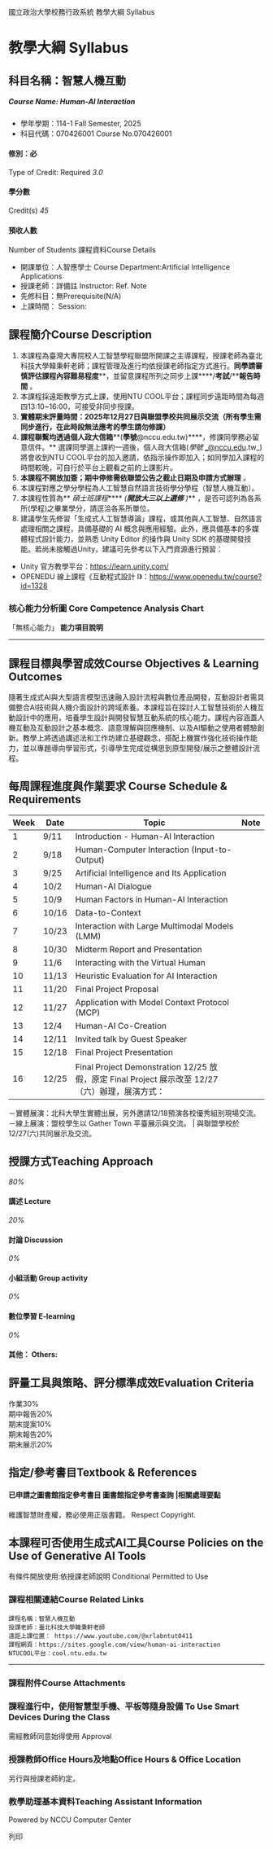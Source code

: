 國立政治大學校務行政系統 教學大綱 Syllabus
# 教學大綱 Syllabus
##  科目名稱：智慧人機互動
#####  Course Name: Human-AI Interaction
  * 學年學期：114-1 Fall Semester, 2025 
  * 科目代碼：070426001 Course No.070426001


#### 修別：必
Type of Credit: Required 
_3.0_
#### 學分數
Credit(s)
_45_
#### 預收人數
Number of Students
課程資料Course Details
  * 開課單位：人智應學士 Course Department:Artificial Intelligence Applications 
  * 授課老師：詳備註 Instructor: Ref. Note 
  * 先修科目：無Prerequisite(N/A)
  * 上課時間： Session: 


##  課程簡介Course Description
  1. 本課程為臺灣大專院校人工智慧學程聯盟所開課之主導課程，授課老師為臺北科技大學韓秉軒老師；課程管理及進行均依授課老師指定方式進行。**同學請審慎評估課程內容難易程度****，並留意課程所列之同步上課****/****考試****/****報告時間** 。
  2. 本課程採遠距教學方式上課，使用NTU COOL平台；課程同步遠距時間為每週四13:10~16:00，可接受非同步授課。
  3. **實體期末評量時間：****2025****年****12****月2****7****日****與聯盟學校共同展示交流****（所有學生需同步進行，在此時段無法應考的學生請勿修課）**
  4. **課程聯繫均透過個人政大信箱****(****學號****@nccu.edu.tw)****，修課同學務必留意信件。** 選課同學選上課約一週後，個人政大信箱(_學號_ _@nccu.edu.tw_)將會收到NTU COOL平台的加入邀請，依指示操作即加入；如同學加入課程的時間較晚，可自行於平台上觀看之前的上課影片。
  5. **本課程不開放加簽；期中停修需依聯盟公告之截止日期及申請方式辦理** 。
  6. 本課程對應之學分學程為人工智慧自然語言技術學分學程（智慧人機互動）。
  7. 本課程性質為** _碩士班課程_**** _(_****_開放大三以上選修_**** _)_** ，是否可認列為各系所(學程)之畢業學分，請逕洽各系所單位。
  8. 建議學生先修習「生成式人工智慧導論」課程，或其他與人工智慧、自然語言處理相關之課程，具備基礎的 AI 概念與應用經驗。此外，應具備基本的多媒體程式設計能力，並熟悉 Unity Editor 的操作與 Unity SDK 的基礎開發技能。若尚未接觸過Unity，建議可先參考以下入門資源進行預習：


- Unity 官方教學平台：https://learn.unity.com/  
- OPENEDU 線上課程《互動程式設計 I》：https://www.openedu.tw/course?id=1328
###  核心能力分析圖 Core Competence Analysis Chart
「無核心能力」 
**能力項目說明**
* * *
##  課程目標與學習成效Course Objectives & Learning Outcomes 
隨著生成式AI與大型語言模型迅速融入設計流程與數位產品開發，互動設計者需具備整合AI技術與人機介面設計的跨域素養。本課程旨在探討人工智慧技術於人機互動設計中的應用，培養學生設計與開發智慧互動系統的核心能力。課程內容涵蓋人機互動及互動設計之基本概念、語意理解與回應機制、以及AI驅動之使用者體驗創新。教學上將透過講述法和工作坊建立基礎觀念，搭配上機實作強化技術操作能力，並以專題導向學習形式，引導學生完成從構思到原型開發/展示之整體設計流程。
##  每周課程進度與作業要求 Course Schedule & Requirements
**Week** |  **Date** |  **Topic** |  **Note**  
---|---|---|---  
1 |  9/11  |  Introduction - Human-AI Interaction  |   
2 |  9/18  |  Human-Computer Interaction (Input-to-Output)  |   
3 |  9/25  |  Artificial Intelligence and Its Application  |   
4 |  10/2  |  Human-AI Dialogue  |   
5 |  10/9  |  Human Factors in Human-AI Interaction  |   
6 |  10/16  |  Data-to-Context  |   
7 |  10/23  |  Interaction with Large Multimodal Models (LMM)  |   
8 |  10/30  |  Midterm Report and Presentation  |   
9 |  11/6  |  Interacting with the Virtual Human  |   
10 |  11/13  |  Heuristic Evaluation for AI Interaction  |   
11 |  11/20  |  Final Project Proposal  |   
12 |  11/27  |  Application with Model Context Protocol (MCP)  |   
13 |  12/4  |  Human-AI Co-Creation  |   
14 |  12/11  |  Invited talk by Guest Speaker  |   
15 |  12/18  |  Final Project Presentation  |   
16 |  12/25  |  Final Project Demonstration  12/25 放假，原定 Final Project 展示改至 12/27（六）辦理，展演方式：  
－實體展演：北科大學生實體出展，另外邀請12/18預演各校優秀組別現場交流。  
－線上展演：盟校學生以 Gather Town 平臺展示與交流。 |  與聯盟學校於12/27(六)共同展示及交流。   
##  授課方式Teaching Approach
_80%_
####  講述 Lecture
_20%_
####  討論 Discussion
_0%_
####  小組活動 Group activity
_0%_
####  數位學習 E-learning
_0%_
####  其他： Others:
##  評量工具與策略、評分標準成效Evaluation Criteria
作業30%  
期中報告20%  
期末提案10%  
期末報告20%  
期末展示20%
##  指定/參考書目Textbook & References
####  已申請之圖書館指定參考書目  圖書館指定參考書查詢 |相關處理要點
維護智慧財產權，務必使用正版書籍。 Respect Copyright.
##  本課程可否使用生成式AI工具Course Policies on the Use of Generative AI Tools
有條件開放使用:依授課老師說明 Conditional Permitted to Use 
###  課程相關連結Course Related Links
```
課程名稱：智慧人機互動
授課老師：臺北科技大學韓秉軒老師
遠距上課位置： https://www.youtube.com/@xrlabntut0411
課程網頁：https://sites.google.com/view/human-ai-interaction
NTUCOOL平台：cool.ntu.edu.tw
```

* * *
###  課程附件Course Attachments
###  課程進行中，使用智慧型手機、平板等隨身設備 To Use Smart Devices During the Class
需經教師同意始得使用  Approval
###  授課教師Office Hours及地點Office Hours & Office Location
另行與授課老師約定。
###  教學助理基本資料Teaching Assistant Information
Powered by NCCU Computer Center
  
列印
